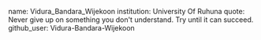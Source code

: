name: Vidura_Bandara_Wijekoon 
institution: University Of Ruhuna
quote: Never give up on something you don't understand. Try until it can succeed. 
github_user: Vidura-Bandara-Wijekoon

